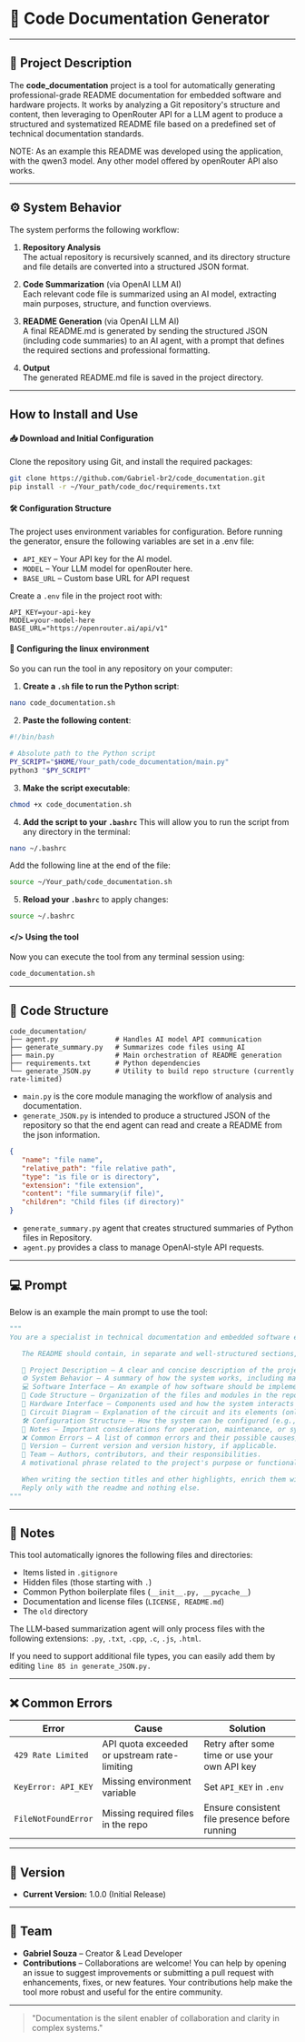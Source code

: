 # 📄 Code Documentation Generator

---

## 📖 Project Description

The **code_documentation** project is a tool for automatically generating professional-grade README documentation for embedded software and hardware projects. It works by analyzing a Git repository's structure and content, then leveraging to OpenRouter API for a LLM agent to produce a structured and systematized README file based on a predefined set of technical documentation standards.

NOTE: As an example this README was developed using the application, with the qwen3 model. Any other model offered by openRouter API also works.

---

## ⚙️ System Behavior

The system performs the following workflow:

1. **Repository Analysis**  
   The actual repository is recursively scanned, and its directory structure and file details are converted into a structured JSON format.

2. **Code Summarization** (via OpenAI LLM AI)  
   Each relevant code file is summarized using an AI model, extracting main purposes, structure, and function overviews.

3. **README Generation** (via OpenAI LLM AI)  
   A final README.md is generated by sending the structured JSON (including code summaries) to an AI agent, with a prompt that defines the required sections and professional formatting.

4. **Output**  
   The generated README.md file is saved in the project directory.

---
## How to Install and Use


#### 📥 Download and Initial Configuration

Clone the repository using Git, and install the required packages:


```bash
git clone https://github.com/Gabriel-br2/code_documentation.git
pip install -r ~/Your_path/code_doc/requirements.txt
```

#### 🛠️ Configuration Structure

The project uses environment variables for configuration. Before running the generator, ensure the following variables are set in a .env file:

- `API_KEY` – Your API key for the AI model.
- `MODEL` – Your LLM model for openRouter here.
- `BASE_URL` – Custom base URL for API request

Create a `.env` file in the project root with:

```env
API_KEY=your-api-key
MODEL=your-model-here
BASE_URL="https://openrouter.ai/api/v1"
```

#### 🔧 Configuring the linux environment 
So you can run the tool in any repository on your computer:

1. **Create a `.sh` file to run the Python script**:

```bash
nano code_documentation.sh
```

2. **Paste the following content**:

```bash
#!/bin/bash

# Absolute path to the Python script
PY_SCRIPT="$HOME/Your_path/code_documentation/main.py"
python3 "$PY_SCRIPT"
```

3. **Make the script executable**:

```bash
chmod +x code_documentation.sh
```

4. **Add the script to your `.bashrc`**
   This will allow you to run the script from any directory in the terminal:

```bash
nano ~/.bashrc
```

Add the following line at the end of the file:

```bash
source ~/Your_path/code_documentation.sh
```

5. **Reload your `.bashrc`** to apply changes:

```bash
source ~/.bashrc
```

#### **</>** Using the tool
Now you can execute the tool from any terminal session using:

```bash
code_documentation.sh
```


---

## 📂 Code Structure

```
code_documentation/
├── agent.py              # Handles AI model API communication
├── generate_summary.py   # Summarizes code files using AI
├── main.py               # Main orchestration of README generation
├── requirements.txt      # Python dependencies
└── generate_JSON.py      # Utility to build repo structure (currently rate-limited)
```

- `main.py` is the core module managing the workflow of analysis and documentation.
- `generate_JSON.py` is intended to produce a structured JSON of the repository so that the end agent can read and create a README from the json information.

```json
{
   "name": "file name",
   "relative_path": "file relative path",
   "type": "is file or is directory",
   "extension": "file extension",
   "content": "file summary(if file)",
   "children": "Child files (if directory)" 
}
```

- `generate_summary.py` agent that creates structured summaries of Python files in Repository.
- `agent.py` provides a class to manage OpenAI-style API requests.

---

## 💻 Prompt

Below is an example the main prompt to use the tool:

```python
"""
You are a specialist in technical documentation and embedded software engineering. Based on the source code and the complete structure of a Git repository (which will be provided in a json file), your task is to generate a README.md file in English, following professional documentation standards for embedded software and hardware projects.

   The README should contain, in separate and well-structured sections, the following topics:

   📖 Project Description — A clear and concise description of the project's purpose.
   ⚙️ System Behavior — A summary of how the system works, including main flows and interactions.
   💻 Software Interface — An example of how software should be implemented by calling its classes and functions (only include if applicable, if not skip to the next topic).
   📂 Code Structure — Organization of the files and modules in the repository.
   🔌 Hardware Interface — Components used and how the system interacts with the hardware (only include if applicable, if not skip to the next topic). 
   📐 Circuit Diagram — Explanation of the circuit and its elements (only include if applicable, if not skip to the next topic).
   🛠️ Configuration Structure — How the system can be configured (e.g., presets, .ini files, constants, etc.).
   📝 Notes — Important considerations for operation, maintenance, or system usage.
   ❌ Common Errors — A list of common errors and their possible causes/solutions.
   🔖 Version — Current version and version history, if applicable.
   👥 Team — Authors, contributors, and their responsibilities.
   A motivational phrase related to the project's purpose or functionality.

   When writing the section titles and other highlights, enrich them with the use of emojis.
   Reply only with the readme and nothing else.
"""
```

---

## 📝 Notes

This tool automatically ignores the following files and directories:

- Items listed in `.gitignore`
- Hidden files (those starting with `.`)
- Common Python boilerplate files (`__init__.py, __pycache__`)
- Documentation and license files (`LICENSE, README.md`)
- The `old` directory

The LLM-based summarization agent will only process files with the following extensions: `.py`, `.txt`, `.cpp`, `.c`, `.js`, `.html`.

If you need to support additional file types, you can easily add them by editing `line 85 in generate_JSON.py.`

---

## ❌ Common Errors

| Error | Cause | Solution |
|-------|-------|----------|
| `429 Rate Limited` | API quota exceeded or upstream rate-limiting | Retry after some time or use your own API key |
| `KeyError: API_KEY` | Missing environment variable | Set `API_KEY` in `.env` |
| `FileNotFoundError` | Missing required files in the repo | Ensure consistent file presence before running |

---

## 🔖 Version

- **Current Version:** 1.0.0 (Initial Release)

---

## 👥 Team

- **Gabriel Souza** – Creator & Lead Developer    
- **Contributions** – Collaborations are welcome! You can help by opening an issue to suggest improvements or submitting a pull request with enhancements, fixes, or new features. Your contributions help make the tool more robust and useful for the entire community.

---

> "Documentation is the silent enabler of collaboration and clarity in complex systems."
